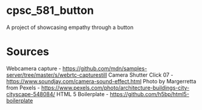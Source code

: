 # cpsc_581_button

A project of showcasing empathy through a button

# Sources

Webcamera capture - https://github.com/mdn/samples-server/tree/master/s/webrtc-capturestill
Camera Shutter Click 07 - https://www.soundjay.com/camera-sound-effect.html
Photo by Margerretta from Pexels - https://www.pexels.com/photo/architecture-buildings-city-cityscape-548084/
HTML 5 Boilerplate - https://github.com/h5bp/html5-boilerplate
